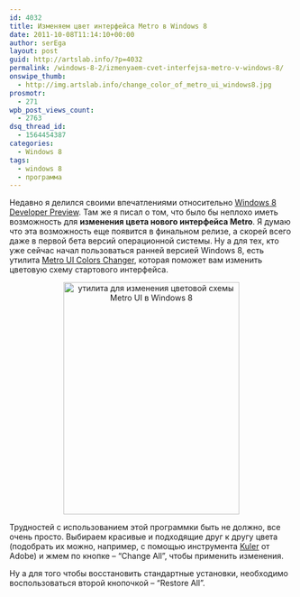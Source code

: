 ```yaml
---
id: 4032
title: Изменяем цвет интерфейса Metro в Windows 8
date: 2011-10-08T11:14:10+00:00
author: serEga
layout: post
guid: http://artslab.info/?p=4032
permalink: /windows-8-2/izmenyaem-cvet-interfejsa-metro-v-windows-8/
onswipe_thumb:
  - http://img.artslab.info/change_color_of_metro_ui_windows8.jpg
prosmotr:
  - 271
wpb_post_views_count:
  - 2763
dsq_thread_id:
  - 1564454387
categories:
  - Windows 8
tags:
  - windows 8
  - программа
---
```

Недавно я делился своими впечатлениями относительно [Windows 8 Developer Preview](http://artslab.info/windows-8-2/windows-8-developer-preview-pervye-vpechatleniya-obzor/ "Windows 8 Developer Preview – первые впечатления (обзор)"). Там же я писал о том, что было бы неплохо иметь возможность для **изменения цвета нового интерфейса Metro**. Я думаю что эта возможность еще появится в финальном релизе, а скорей всего даже в первой бета версий операционной системы. Ну а для тех, кто уже сейчас начал пользоваться ранней версией Windows 8, есть утилита [Metro UI Colors Changer](http://www.door2windows.com/metro-ui-colors-changer-colors-windows-8-elements/), которая поможет вам изменить цветовую схему стартового интерфейса. 

<center>
  <img src="http://img.artslab.info/change_color_of_metro_ui_windows8.jpg" alt="утилита для изменения цветовой схемы Metro UI в Windows 8" title="change_color_of_metro_ui_windows8" width="312" height="412" class="alignnone size-full wp-image-4033" />
</center>

Трудностей с использованием этой программки быть не должно, все очень просто. Выбираем красивые и подходящие друг к другу цвета (подобрать их можно, например, с помощью инструмента [Kuler](http://kuler.adobe.com/) от Adobe) и жмем по кнопке &#8211; &#8220;Change All&#8221;, чтобы применить изменения.
  
Ну а для того чтобы восстановить стандартные установки, необходимо воспользоваться второй кнопочкой &#8211; &#8220;Restore All&#8221;.